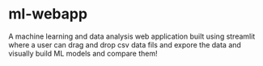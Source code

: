 # ml-webapp
A machine learning and data analysis web application built using streamlit where a user can drag and drop csv data fils and expore the data and visually build ML models and compare them!
